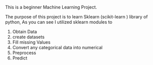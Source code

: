 This is a beginner Machine Learning Project.

The purpose of this project is to learn Sklearn (scikit-learn ) library of python, As you can see I utilized sklearn modules to 
1. Obtain Data
2. create datasets
3. Fill missing Values
4. Convert any categorical data into numerical
5. Preprocess
6. Predict
